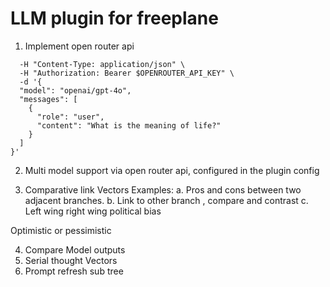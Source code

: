 # LLM plugin for freeplane
1. Implement open router api

```curl https://openrouter.ai/api/v1/chat/completions \
  -H "Content-Type: application/json" \
  -H "Authorization: Bearer $OPENROUTER_API_KEY" \
  -d '{
  "model": "openai/gpt-4o",
  "messages": [
    {
      "role": "user",
      "content": "What is the meaning of life?"
    }
  ]
}'
```

2. Multi model support via open router api, configured in the plugin config  

3. Comparative link Vectors
Examples:
   a. Pros and cons between two adjacent branches.
   b. Link to other branch , compare and contrast
   c. Left wing  right wing  political bias

Optimistic or pessimistic

4. Compare Model outputs
5. Serial thought Vectors
6. Prompt refresh sub tree
